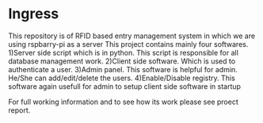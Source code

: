 # Ingress
This repository is of RFID based entry management system in which we are using rspbarry-pi as a server
This project contains mainly four softwares.
1)Server side script which is in python. This script is responsible for all database management work.
2)Client side software. Which is used to authenticate a user.
3)Admin panel. This software is helpful for admin. He/She can add/edit/delete the users.
4)Enable/Disable registry. This software again usefull for admin to setup client side software in startup

  For full working information and to see how its work please see proect report.
